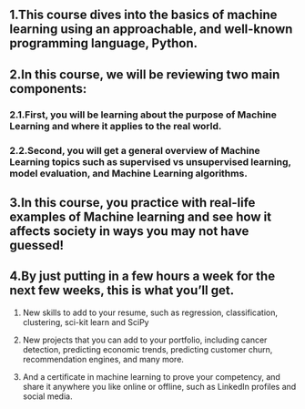 ## 1.This course dives into the basics of machine learning using an approachable, and well-known programming language, Python. 

## 2.In this course, we will be reviewing two main components:
### 2.1.First, you will be learning about the purpose of Machine Learning and where it applies to the real world. 
### 2.2.Second, you will get a general overview of Machine Learning topics such as supervised vs unsupervised learning,  model evaluation, and Machine Learning algorithms. 

## 3.In this course, you practice with real-life examples of Machine learning and see how it affects society in ways you may not have guessed!

## 4.By just putting in a few hours a week for the next few weeks, this is what you’ll get.

1) New skills to add to your resume, such as regression, classification, clustering, sci-kit learn and SciPy 

2) New projects that you can add to your portfolio, including cancer detection, predicting economic trends, predicting customer churn, recommendation engines, and many more.

3) And a certificate in machine learning to prove your competency, and share it anywhere you like online or offline, such as LinkedIn profiles and social media.
